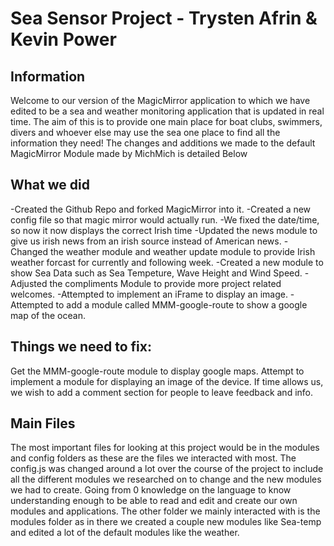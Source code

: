 <h1>Sea Sensor Project - Trysten Afrin & Kevin Power</h1>
<body>
<h2> Information </h2>
<p>
Welcome to our version of the MagicMirror application to which we have edited to be a sea and weather monitoring application that is updated in real time. The aim of this is to provide one main place for boat clubs, swimmers, divers and whoever else may use the sea one place to find all the information they need! The changes and additions we made to the default MagicMirror Module made by MichMich is detailed Below
</p>
<h2>What we did</h2>
<p2> 
  -Created the Github Repo and forked MagicMirror into it.
  -Created a new config file so that magic mirror would actually run.
  -We fixed the date/time, so now it now displays the correct Irish time
  -Updated the news module to give us irish news from an irish source instead of American news.
  -Changed the weather module and weather update module to provide Irish weather forcast for currently and following week.
  -Created a new module to show Sea Data such as Sea Tempeture, Wave Height and Wind Speed.
  -Adjusted the compliments Module to provide more project related welcomes.
  -Attempted to implement an iFrame to display an image.
  -Attempted to add a module called MMM-google-route to show a google map of the ocean.
</p2>

<h2> Things we need to fix: </h2>
<p3>
  Get the MMM-google-route module to display google maps.
  Attempt to implement a module for displaying an image of the device.
  If time allows us, we wish to add a comment section for people to leave feedback and info.
</p3>
<H2>Main Files</H2>
<p4>
  The most important files for looking at this project would be in the modules and config folders as these are the files we interacted with most. The config.js was changed around a lot over the course of the project to include all the different modules we researched on to change and the new modules we had to create. Going from 0 knowledge on the language to know understanding enough to be able to read and edit and create our own modules and applications. The other folder we mainly interacted with is the modules folder as in there we created a couple new modules like Sea-temp and edited a lot of the default modules like the weather.
</p4>
</body>

